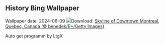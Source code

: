 ## History Bing Wallpaper
Wallpaper date: 2024-06-09
![](https://www.bing.com/th?id=OHR.CanadianGP_EN-CA8496728904_UHD.jpg&w=1000)Download: [Skyline of Downtown Montreal, Quebec, Canada (© benedek/E+/Getty Images)](https://www.bing.com/th?id=OHR.CanadianGP_EN-CA8496728904_UHD.jpg)

Auto get programm by LtgX
